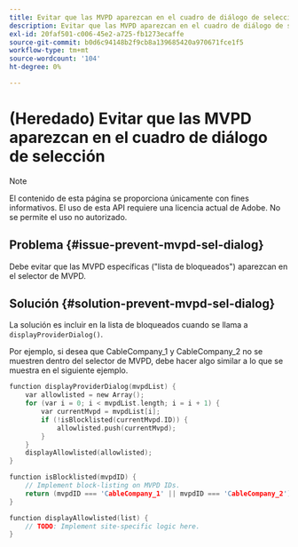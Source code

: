 ```yaml
---
title: Evitar que las MVPD aparezcan en el cuadro de diálogo de selección
description: Evitar que las MVPD aparezcan en el cuadro de diálogo de selección
exl-id: 20faf501-c006-45e2-a725-fb1273ecaffe
source-git-commit: b0d6c94148b2f9cb8a139685420a970671fce1f5
workflow-type: tm+mt
source-wordcount: '104'
ht-degree: 0%

---
```


# (Heredado) Evitar que las MVPD aparezcan en el cuadro de diálogo de selección

>[!NOTE]
>
>El contenido de esta página se proporciona únicamente con fines informativos. El uso de esta API requiere una licencia actual de Adobe. No se permite el uso no autorizado.

## Problema {#issue-prevent-mvpd-sel-dialog}

Debe evitar que las MVPD específicas (&quot;lista de bloqueados&quot;) aparezcan en el selector de MVPD.


## Solución {#solution-prevent-mvpd-sel-dialog}

La solución es incluir en la lista de bloqueados cuando se llama a `displayProviderDialog()`.

Por ejemplo, si desea que CableCompany_1 y CableCompany_2 no se muestren dentro del selector de MVPD, debe hacer algo similar a lo que se muestra en el siguiente ejemplo.

```C
function displayProviderDialog(mvpdList) {
    var allowlisted = new Array();
    for (var i = 0; i < mvpdList.length; i = i + 1) {
        var currentMvpd = mvpdList[i];
        if (!isBlocklisted(currentMvpd.ID)) {
            allowlisted.push(currentMvpd);
        }
    }
    displayAllowlisted(allowlisted);
}

function isBlocklisted(mvpdID) {
    // Implement block-listing on MVPD IDs.
    return (mvpdID === 'CableCompany_1' || mvpdID === 'CableCompany_2');
}

function displayAllowlisted(list) {
    // TODO: Implement site-specific logic here.
} 
```

<!--
**Related Information**

* [Allow MVPDs in the Selection Dialog](/help/authentication/allow-mvpd-selectn-dialog.md)
* **Code samples**
* [Programmer integration guide](/help/authentication/programmer-integration-guide-overview.md)
-->
